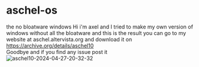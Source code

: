 # aschel-os
the no bloatware windows
Hi i'm axel and I tried to make my own version of windows without all the bloatware and this is the result 
you can go to my website at aschel.altervista.org and download it on https://archive.org/details/aschel10                                                                
Goodbye and if you find any issue post it
![aschel10-2024-04-27-20-32-32](https://github.com/axel3417/aschel-os/assets/125888282/1dcebb3d-5856-4d92-a425-721c022e44a0)
